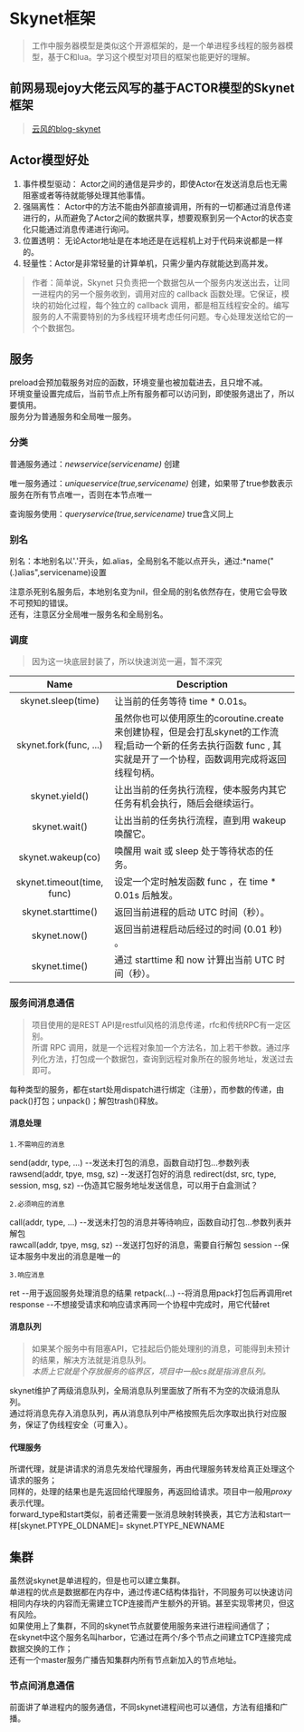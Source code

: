 # Skynet框架
> 工作中服务器模型是类似这个开源框架的，是一个单进程多线程的服务器模型，基于C和lua。学习这个模型对项目的框架也能更好的理解。
## 前网易现ejoy大佬云风写的基于ACTOR模型的Skynet框架
> [云风的blog-skynet](https://blog.codingnow.com/2012/09/the_design_of_skynet.html)

## Actor模型好处
1. 事件模型驱动： Actor之间的通信是异步的，即使Actor在发送消息后也无需阻塞或者等待就能够处理其他事情。  
2. 强隔离性： Actor中的方法不能由外部直接调用，所有的一切都通过消息传递进行的，从而避免了Actor之间的数据共享，想要观察到另一个Actor的状态变化只能通过消息传递进行询问。  
3. 位置透明： 无论Actor地址是在本地还是在远程机上对于代码来说都是一样的。  
4. 轻量性：Actor是非常轻量的计算单机，只需少量内存就能达到高并发。  
> 作者：简单说，Skynet 只负责把一个数据包从一个服务内发送出去，让同一进程内的另一个服务收到，调用对应的 callback 函数处理。它保证，模块的初始化过程，每个独立的 callback 调用，都是相互线程安全的。编写服务的人不需要特别的为多线程环境考虑任何问题。专心处理发送给它的一个个数据包。

## 服务
preload会预加载服务对应的函数，环境变量也被加载进去，且只增不减。  
环境变量设置完成后，当前节点上所有服务都可以访问到，即使服务退出了，所以要慎用。  
服务分为普通服务和全局唯一服务。  

### 分类
普通服务通过：*newservice(servicename)* 创建  

唯一服务通过：*uniqueservice(true,servicename)* 创建，如果带了true参数表示服务在所有节点唯一，否则在本节点唯一  

查询服务使用：*queryservice(true,servicename)* true含义同上   

### 别名
别名：本地别名以'.'开头，如.alias，全局别名不能以点开头，通过:*name("(.)alias",servicename)设置  

注意杀死别名服务后，本地别名变为nil，但全局的别名依然存在，使用它会导致不可预知的错误。  
还有，注意区分全局唯一服务名和全局别名。
### 调度
> 因为这一块底层封装了，所以快速浏览一遍，暂不深究  

Name | Description
:-:|-
skynet.sleep(time) | 让当前的任务等待 time * 0.01s。
skynet.fork(func, ...) | 虽然你也可以使用原生的coroutine.create来创建协程，但是会打乱skynet的工作流程;启动一个新的任务去执行函数 func , 其实就是开了一个协程，函数调用完成将返回线程句柄。
skynet.yield() | 让出当前的任务执行流程，使本服务内其它任务有机会执行，随后会继续运行。
skynet.wait() | 让出当前的任务执行流程，直到用 wakeup 唤醒它。
skynet.wakeup(co) | 唤醒用 wait 或 sleep 处于等待状态的任务。
skynet.timeout(time, func) | 设定一个定时触发函数 func ，在 time * 0.01s 后触发。
skynet.starttime() | 返回当前进程的启动 UTC 时间（秒）。
skynet.now()| 返回当前进程启动后经过的时间 (0.01 秒) 。
skynet.time() | 通过 starttime 和 now 计算出当前 UTC 时间（秒）。

### 服务间消息通信
> 项目使用的是REST API是restful风格的消息传递，rfc和传统RPC有一定区别。  
所谓 RPC 调用，就是一个远程对象加一个方法名，加上若干参数。通过序列化方法，打包成一个数据包，查询到远程对象所在的服务地址，发送过去即可。  
  
每种类型的服务，都在start处用dispatch进行绑定（注册），而参数的传递，由pack()打包；unpack()；解包trash()释放。

#### 消息处理
    1.不需响应的消息
send(addr, type, ...) --发送未打包的消息，函数自动打包...参数列表
rawsend(addr, tpye, msg, sz) --发送打包好的消息
redirect(dst, src, type, session, msg, sz) --伪造其它服务地址发送信息，可以用于白盒测试？

    2.必须响应的消息
call(addr, type, ...) --发送未打包的消息并等待响应，函数自动打包...参数列表并解包  
rawcall(addr, tpye, msg, sz) --发送打包好的消息，需要自行解包
session --保证本服务中发出的消息是唯一的

    3.响应消息
ret --用于返回服务处理消息的结果
retpack(...) --将消息用pack打包后再调用ret
response --不想接受请求和响应请求再同一个协程中完成时，用它代替ret

#### 消息队列
> 如果某个服务中有阻塞API，它挂起后仍能处理别的消息，可能得到未预计的结果，解决方法就是消息队列。  
> *本质上它就是个存放服务的临界区，项目中一般cs就是指消息队列。*

skynet维护了两级消息队列，全局消息队列里面放了所有不为空的次级消息队列。  
通过将消息先存入消息队列，再从消息队列中严格按照先后次序取出执行对应服务，保证了伪线程安全（可重入）。

#### 代理服务
所谓代理，就是讲请求的消息先发给代理服务，再由代理服务转发给真正处理这个请求的服务；  
同样的，处理的结果也是先返回给代理服务，再返回给请求。项目中一般用*proxy*表示代理。  
forward_type和start类似，前者还需要一张消息映射转换表，其它方法和start一样[skynet.PTYPE_OLDNAME]= skynet.PTYPE_NEWNAME

## 集群
虽然说skynet是单进程的，但是也可以建立集群。  
单进程的优点是数据都在内存中，通过传递C结构体指针，不同服务可以快速访问相同内存块的内容而无需建立TCP连接而产生额外的开销。甚至实现零拷贝，但这有风险。  
如果使用上了集群，不同的skynet节点就要使用服务来进行进程间通信了；  
在skynet中这个服务名叫harbor，它通过在两个/多个节点之间建立TCP连接完成数据交换的工作；  
还有一个master服务广播告知集群内所有节点新加入的节点地址。  

### 节点间消息通信
前面讲了单进程内的服务通信，不同skynet进程间也可以通信，方法有组播和广播。
